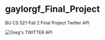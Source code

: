 # gaylorgf_Final_Project
BU CS 521-Fall 2 Final Project Twitter API 
     
![Greg's TWITTER API](https://octodex.github.com/images/yaktocat.png)
